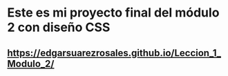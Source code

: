 # Este es mi proyecto final del módulo 2 con diseño CSS

## https://edgarsuarezrosales.github.io/Leccion_1_Modulo_2/
